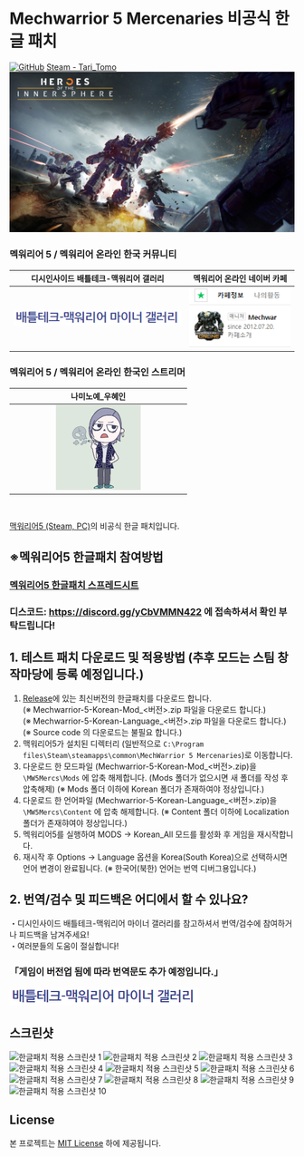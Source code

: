 # Mechwarrior 5 Mercenaries 비공식 한글 패치
[![GitHub](https://img.shields.io/badge/License-MIT-yellow.svg)](https://github.com/TariTomo/MechwarriorOnline-Korean-Localization/blob/master/LICENSE)
[Steam - Tari_Tomo](https://steamcommunity.com/id/Tari_Tomo/)
![맥워리어 온라인 비공식 한글패치](./screenshots/main.jpg)

### 멕워리어 5 / 멕워리어 온라인 한국 커뮤니티
| 디시인사이드 배틀테크-맥워리어 갤러리 | 멕워리어 온라인 네이버 카페 |
|:-------------:|:-------------:|
| [![디시인사이드 배틀테크-맥워리어 갤러리](./screenshots/dcgall.jpg)](https://gall.dcinside.com/mgallery/board/lists?id=mwo) | [![멕워리어 온라인 네이버 카페](./screenshots/navercafe.PNG)](https://cafe.naver.com/mechon) |

### 멕워리어 5 / 멕워리어 온라인 한국인 스트리머
| 나미노예_우혜인 |
|:-------------:|
| <a href="https://www.twitch.tv/rose0fsharoncassidy"><img src = "./screenshots/kor_mwo_streamer_1.png" width="50%"></a> |

<br>

[맥워리어5 (Steam, PC)](https://store.steampowered.com/app/784080/MechWarrior_5_Mercenaries)의 비공식 한글 패치입니다.<br>

<!-- #### 모든 수정사항은 [여기](./version_history.md) 에서 확인이 가능합니다. -->


## ※멕워리어5 한글패치 참여방법
### [멕워리어5 한글패치 스프레드시트](https://docs.google.com/spreadsheets/d/1wsApuxcBJIi7p4p7p4AkVqx9v3-axuONpd8sKDd26Rg/edit#gid=0)
### 디스코드: https://discord.gg/yCbVMMN422 에 접속하셔서 확인 부탁드립니다!

## 1. 테스트 패치 다운로드 및 적용방법 (추후 모드는 스팀 창작마당에 등록 예정입니다.)

<!-- 1. 아래 링크로 이동하여 테스트 패치 파일을 다운로드 합니다. -->
1. [Release](https://github.com/angel606k/MechwarriorOnline-Korean-Localization/releases)에 있는 최신버전의 한글패치를 다운로드 합니다.<br>
(※ Mechwarrior-5-Korean-Mod_<버전>.zip 파일을 다운로드 합니다.)<br>
(※ Mechwarrior-5-Korean-Language_<버전>.zip 파일을 다운로드 합니다.)<br>
(※ Source code 의 다운로드는 불필요 합니다.)
2. 맥워리어5가 설치된 디렉터리 (일반적으로 `C:\Program files\Steam\steamapps\common\MechWarrior 5 Mercenaries`)로 이동합니다.
3. 다운로드 한 모드파일 (Mechwarrior-5-Korean-Mod_<버전>.zip)을 `\MW5Mercs\Mods` 에 압축 해제합니다. (Mods 폴더가 없으시면 새 폴더를 작성 후 압축해제)
  (※ Mods 폴더 이하에 Korean 폴더가 존재하여야 정상입니다.)
4. 다운로드 한 언어파일 (Mechwarrior-5-Korean-Language_<버전>.zip)을 `\MW5Mercs\Content` 에 압축 해제합니다.
  (※ Content 폴더 이하에 Localization 폴더가 존재햐여야 정상입니다.)
5. 멕워리어5를 실행하여 MODS -> Korean_All 모드를 활성화 후 게임을 재시작합니다.
6. 재시작 후 Options -> Language 옵션을 Korea(South Korea)으로 선택하시면 언어 변경이 완료됩니다.
  (※ 한국어(북한) 언어는 번역 디버그용입니다.) 

## 2. 번역/검수 및 피드백은 어디에서 할 수 있나요?
・디시인사이드 배틀테크-맥워리어 마이너 갤러리를 참고하셔서 번역/검수에 참여하거나 피드백을 남겨주세요!<br>
・여러분들의 도움이 절실합니다!<br>
### 「게임이 버전업 됨에 따라 번역문도 추가 예정입니다.」

[![멕워리어 5 번역](./screenshots/dcgall.jpg)](https://docs.google.com/spreadsheets/d/1RD3esK3-avSUXc6iZUlXWHvV5VNbbtNsFOKaQUcQOWg/edit#gid=145009810)

## 스크린샷
![한글패치 적용 스크린샷 1](./screenshots/1.jpg)
![한글패치 적용 스크린샷 2](./screenshots/2.jpg)
![한글패치 적용 스크린샷 3](./screenshots/3.jpg)
![한글패치 적용 스크린샷 4](./screenshots/4.jpg)
![한글패치 적용 스크린샷 5](./screenshots/5.jpg)
![한글패치 적용 스크린샷 6](./screenshots/6.jpg)
![한글패치 적용 스크린샷 7](./screenshots/7.jpg)
![한글패치 적용 스크린샷 8](./screenshots/8.jpg)
![한글패치 적용 스크린샷 9](./screenshots/9.jpg)
![한글패치 적용 스크린샷 10](./screenshots/10.jpg)

## License

본 프로젝트는 [MIT License](./LICENSE) 하에 제공됩니다.
